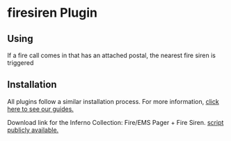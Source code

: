 # firesiren Plugin

## Using

If a fire call comes in that has an attached postal, the nearest fire siren is triggered

## Installation

All plugins follow a similar installation process. For more information, [click here to see our guides.](https://info.sonorancad.com/integration-plugins/integration-plugins)

Download link for the Inferno Collection: Fire/EMS Pager + Fire Siren. [script publicly available.](https://github.com/inferno-collection/Fire-EMS-Pager/releases)
